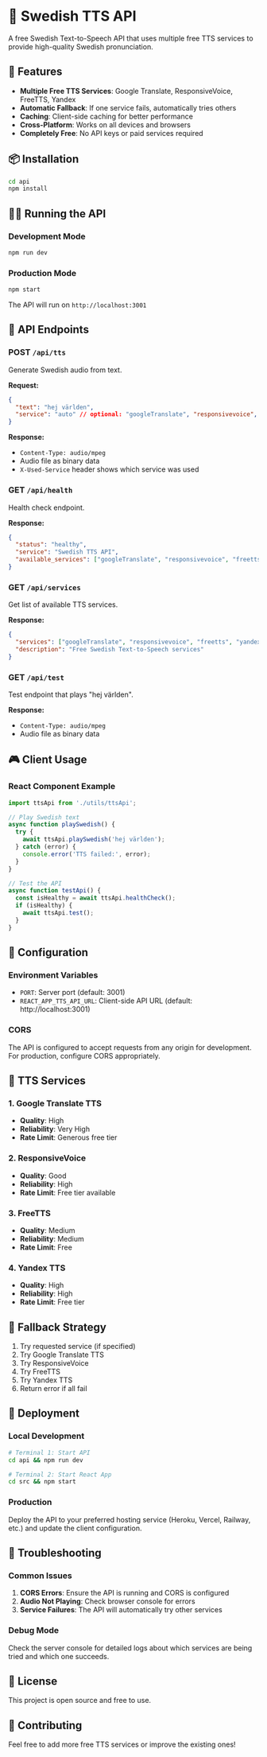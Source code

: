 # 🎤 Swedish TTS API

A free Swedish Text-to-Speech API that uses multiple free TTS services to provide high-quality Swedish pronunciation.

## 🚀 Features

- **Multiple Free TTS Services**: Google Translate, ResponsiveVoice, FreeTTS, Yandex
- **Automatic Fallback**: If one service fails, automatically tries others
- **Caching**: Client-side caching for better performance
- **Cross-Platform**: Works on all devices and browsers
- **Completely Free**: No API keys or paid services required

## 📦 Installation

```bash
cd api
npm install
```

## 🏃‍♂️ Running the API

### Development Mode
```bash
npm run dev
```

### Production Mode
```bash
npm start
```

The API will run on `http://localhost:3001`

## 📡 API Endpoints

### POST `/api/tts`
Generate Swedish audio from text.

**Request:**
```json
{
  "text": "hej världen",
  "service": "auto" // optional: "googleTranslate", "responsivevoice", "freetts", "yandex", "auto"
}
```

**Response:**
- `Content-Type: audio/mpeg`
- Audio file as binary data
- `X-Used-Service` header shows which service was used

### GET `/api/health`
Health check endpoint.

**Response:**
```json
{
  "status": "healthy",
  "service": "Swedish TTS API",
  "available_services": ["googleTranslate", "responsivevoice", "freetts", "yandex"]
}
```

### GET `/api/services`
Get list of available TTS services.

**Response:**
```json
{
  "services": ["googleTranslate", "responsivevoice", "freetts", "yandex"],
  "description": "Free Swedish Text-to-Speech services"
}
```

### GET `/api/test`
Test endpoint that plays "hej världen".

**Response:**
- `Content-Type: audio/mpeg`
- Audio file as binary data

## 🎮 Client Usage

### React Component Example
```javascript
import ttsApi from './utils/ttsApi';

// Play Swedish text
async function playSwedish() {
  try {
    await ttsApi.playSwedish('hej världen');
  } catch (error) {
    console.error('TTS failed:', error);
  }
}

// Test the API
async function testApi() {
  const isHealthy = await ttsApi.healthCheck();
  if (isHealthy) {
    await ttsApi.test();
  }
}
```

## 🔧 Configuration

### Environment Variables
- `PORT`: Server port (default: 3001)
- `REACT_APP_TTS_API_URL`: Client-side API URL (default: http://localhost:3001)

### CORS
The API is configured to accept requests from any origin for development. For production, configure CORS appropriately.

## 🎯 TTS Services

### 1. Google Translate TTS
- **Quality**: High
- **Reliability**: Very High
- **Rate Limit**: Generous free tier

### 2. ResponsiveVoice
- **Quality**: Good
- **Reliability**: High
- **Rate Limit**: Free tier available

### 3. FreeTTS
- **Quality**: Medium
- **Reliability**: Medium
- **Rate Limit**: Free

### 4. Yandex TTS
- **Quality**: High
- **Reliability**: High
- **Rate Limit**: Free tier

## 🔄 Fallback Strategy

1. Try requested service (if specified)
2. Try Google Translate TTS
3. Try ResponsiveVoice
4. Try FreeTTS
5. Try Yandex TTS
6. Return error if all fail

## 🚀 Deployment

### Local Development
```bash
# Terminal 1: Start API
cd api && npm run dev

# Terminal 2: Start React App
cd src && npm start
```

### Production
Deploy the API to your preferred hosting service (Heroku, Vercel, Railway, etc.) and update the client configuration.

## 🐛 Troubleshooting

### Common Issues

1. **CORS Errors**: Ensure the API is running and CORS is configured
2. **Audio Not Playing**: Check browser console for errors
3. **Service Failures**: The API will automatically try other services

### Debug Mode
Check the server console for detailed logs about which services are being tried and which one succeeds.

## 📝 License

This project is open source and free to use.

## 🤝 Contributing

Feel free to add more free TTS services or improve the existing ones! 
